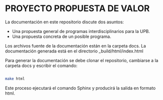 # PROYECTO PROPUESTA DE VALOR

La documentación en este repositorio discute dos asuntos:

* Una propuesta general de programas interdisciplinarios para la UPB.
* Una propuesta concreta de un posible programa.

Los archivos fuente de la documentación están en la carpeta docs. La documentación 
generada está en el directorio _build/html/index.html

Para generar la documentación se debe clonar el repositorio, cambiarse 
a la carpeta docs y escribir el comando:

```bash

make html

```


Este proceso ejecutará el comando Sphinx y producirá la salida en formato 
html.
